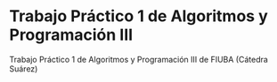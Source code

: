 # Trabajo Práctico 1 de Algoritmos y Programación III

Trabajo Práctico 1 de Algoritmos y Programación III de FIUBA (Cátedra Suárez)
